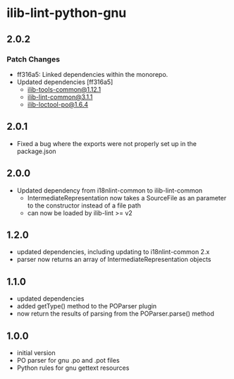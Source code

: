 # ilib-lint-python-gnu

## 2.0.2

### Patch Changes

- ff316a5: Linked dependencies within the monorepo.
- Updated dependencies [ff316a5]
  - ilib-tools-common@1.12.1
  - ilib-lint-common@3.1.1
  - ilib-loctool-po@1.6.4

## 2.0.1

- Fixed a bug where the exports were not properly set up in the package.json

## 2.0.0

- Updated dependency from i18nlint-common to ilib-lint-common
  - IntermediateRepresentation now takes a SourceFile as an
    parameter to the constructor instead of a file path
  - can now be loaded by ilib-lint >= v2

## 1.2.0

- updated dependencies, including updating to i18nlint-common 2.x
- parser now returns an array of IntermediateRepresentation objects

## 1.1.0

- updated dependencies
- added getType() method to the POParser plugin
- now return the results of parsing from the POParser.parse() method

## 1.0.0

- initial version
- PO parser for gnu .po and .pot files
- Python rules for gnu gettext resources
